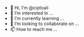 - 👋 Hi, I’m @ciptoali
- 👀 I’m interested in ...
- 🌱 I’m currently learning ...
- 💞️ I’m looking to collaborate on ...
- 📫 How to reach me ...

<!---
ciptoali/ciptoali is a ✨ special ✨ repository because its `README.md` (this file) appears on your GitHub profile.
You can click the Preview link to take a look at your changes.
--->
